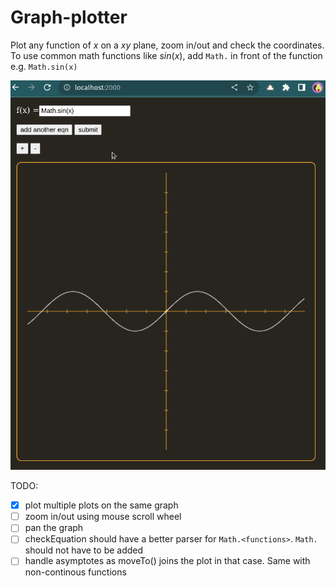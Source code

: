 # Graph-plotter
Plot any function of $x$ on a $xy$ plane, zoom in/out and check the coordinates.  
To use common math functions like $sin(x)$, add `Math.` in front of the function e.g. `Math.sin(x)`   


![screenshot graph-plotter tan(x)](https://github.com/hackasaur/graph-plotter/blob/master/graph%20plot.gif)

TODO:
- [x] plot multiple plots on the same graph
- [ ] zoom in/out using mouse scroll wheel
- [ ] pan the graph
- [ ] checkEquation should have a better parser for `Math.<functions>`. `Math.` should not have to be added
- [ ] handle asymptotes as moveTo() joins the plot in that case. Same with non-continous functions